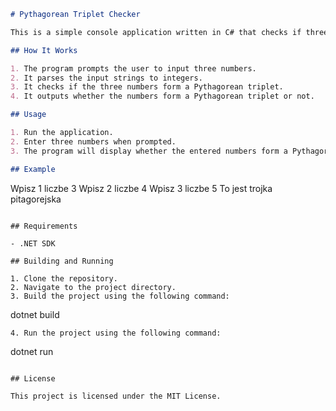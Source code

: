 ```markdown
# Pythagorean Triplet Checker

This is a simple console application written in C# that checks if three given numbers form a Pythagorean triplet.

## How It Works

1. The program prompts the user to input three numbers.
2. It parses the input strings to integers.
3. It checks if the three numbers form a Pythagorean triplet.
4. It outputs whether the numbers form a Pythagorean triplet or not.

## Usage

1. Run the application.
2. Enter three numbers when prompted.
3. The program will display whether the entered numbers form a Pythagorean triplet.

## Example

```
Wpisz 1 liczbe
3
Wpisz 2 liczbe
4
Wpisz 3 liczbe
5
To jest trojka pitagorejska
```

## Requirements

- .NET SDK

## Building and Running

1. Clone the repository.
2. Navigate to the project directory.
3. Build the project using the following command:
   ```
   dotnet build
   ```
4. Run the project using the following command:
   ```
   dotnet run
   ```

## License

This project is licensed under the MIT License.
```
